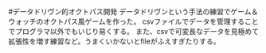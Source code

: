 #データドリヴン的オクトパス開発
データドリヴンという手法の練習でゲーム＆ウォッチのオクトパス風ゲームを作った。
csvファイルでデータを管理することでプログラマ以外でもいじり易くする。
また、csvで可変長なデータを見極めて拡張性を増す練習など。うまくいかないとfileがふえすぎたりする。